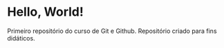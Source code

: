 # Hello, World!
 Primeiro repositório do curso de Git e Github.
 Repositório criado para fins didáticos.
